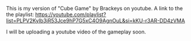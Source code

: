 This is my version of "Cube Game" by Brackeys on youtube. A link to the the playlist: https://youtube.com/playlist?list=PLPV2KyIb3jR53Jce9hP7G5xC4O9AgnOuL&si=kKU-r3AR-DD4zVMA

I will be uploading a youtube video of the gameplay soon.
